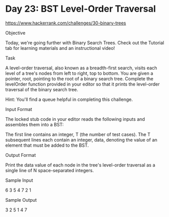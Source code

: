 # Day 23: BST Level-Order Traversal

https://www.hackerrank.com/challenges/30-binary-trees

Objective 

Today, we're going further with Binary Search Trees. Check out the Tutorial tab for 
learning materials and an instructional video!

Task 

A level-order traversal, also known as a breadth-first search, visits each level of a tree's nodes from left to right, top to bottom. You are given a pointer, root, pointing to the root of a binary search tree. Complete the levelOrder function provided in your editor so that it prints the level-order traversal of the binary search tree.

Hint: You'll find a queue helpful in completing this challenge.

Input Format

The locked stub code in your editor reads the following inputs and assembles them into a BST: 

The first line contains an integer, T (the number of test cases). 
The T subsequent lines each contain an integer, data, denoting the value of an element that must be added to the BST.

Output Format

Print the data value of each node in the tree's level-order traversal as a single line of N space-separated integers.

Sample Input

6
3
5
4
7
2
1

Sample Output

3 2 5 1 4 7 